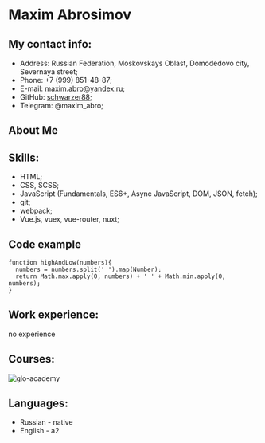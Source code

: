 # Maxim Abrosimov

## My contact info:

* Address: Russian Federation, Moskovskays Oblast, Domodedovo city, 
Severnaya street;
* Phone: +7 (999) 851-48-87;
* E-mail: maxim.abro@yandex.ru;
* GitHub: [schwarzer88](https://github.com/schwarzer88);
* Telegram: @maxim_abro;

## About Me

## Skills:
* HTML;
* CSS, SCSS;
* JavaScript (Fundamentals, ES6+, Async JavaScript, DOM, JSON, fetch);
* git;
* webpack;
* Vue.js, vuex, vue-router, nuxt;

## Code example
```$xslt
function highAndLow(numbers){
  numbers = numbers.split(' ').map(Number);
  return Math.max.apply(0, numbers) + ' ' + Math.min.apply(0, numbers);
}
```

## Work experience:
no experience

## Courses:
![glo-academy](https://fs-thb01.getcourse.ru/fileservice/file/thumbnail/h/be9b53208bed2746b9b226fa631ce47a.png/s/800x/a/12250/sc/238)

## Languages:
* Russian - native
* English - a2